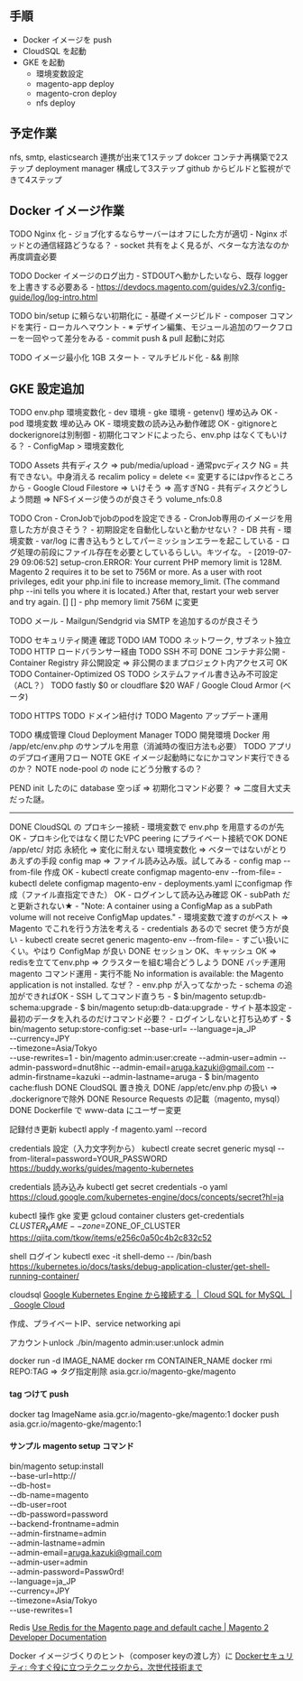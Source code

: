 ## 手順
- Docker イメージを push
- CloudSQL を起動
- GKE を起動
    - 環境変数設定
    - magento-app deploy
    - magento-cron deploy
    - nfs deploy

## 予定作業
nfs, smtp, elasticsearch 連携が出来て1ステップ
dokcer コンテナ再構築で2ステップ
deployment manager 構成して3ステップ
github からビルドと監視ができて4ステップ

## Docker イメージ作業
TODO Nginx 化
    - ジョブ化するならサーバーはオフにした方が適切
    - Nginx ポッドとの通信経路どうなる？
        - socket 共有をよく見るが、ベターな方法なのか再度調査必要

TODO Docker イメージのログ出力
    - STDOUTへ動かしたいなら、既存 logger を上書きする必要ある
    - https://devdocs.magento.com/guides/v2.3/config-guide/log/log-intro.html

TODO bin/setup に頼らない初期化に
    - 基礎イメージビルド
    - composer コマンドを実行
    - ローカルへマウント
    - ※ デザイン編集、モジュール追加のワークフローを一回やって差分をみる
    - commit push & pull 起動に対応

TODO イメージ最小化 1GB スタート
    - マルチビルド化
    - && 削除

## GKE 設定追加
TODO env.php 環境変数化
    - dev 環境
    - gke 環境
        - getenv() 埋め込み OK
        - pod 環境変数 埋め込み OK
        - 環境変数の読み込み動作確認 OK
            - gitignoreとdockerignoreは別制御
            - 初期化コマンドによったら、env.php はなくてもいける？
        - ConfigMap > 環境変数化

TODO Assets 共有ディスク => pub/media/upload
    - 通常pvcディスク NG = 共有できない。中身消える recalim policy = delete <= 変更するにはpv作るところから
    - Google Cloud Filestore => いけそう => 高すぎNG
    - 共有ディスクどうしよう問題 => NFSイメージ使うのが良さそう volume_nfs:0.8

TODO Cron
    - CronJobでjobのpodを設定できる
    - CronJob専用のイメージを用意した方が良さそう？
        - 初期設定を自動化しないと動かせない？
            - DB 共有
            - 環境変数
        - var/log に書き込もうとしてパーミッションエラーを起こしている
            - ログ処理の前段にファイル存在を必要としているらしい。キツイな。
        - [2019-07-29 09:06:52] setup-cron.ERROR: Your current PHP memory limit is 128M. Magento 2 requires it to be set to 756M or more. As a user with root privileges, edit your php.ini file to increase memory_limit. (The command php --ini tells you where it is located.) After that, restart your web server and try again. [] []
        - php memory limit 756M に変更

TODO メール
    - Mailgun/Sendgrid via SMTP を追加するのが良さそう

TODO セキュリティ関連 確認
    TODO IAM
    TODO ネットワーク, サブネット独立
    TODO HTTP ロードバランサー経由
    TODO SSH 不可
    DONE コンテナ非公開
        - Container Registry 非公開設定 => 非公開のままプロジェクト内アクセス可 OK
    TODO Container-Optimized OS
    TODO システムファイル書き込み不可設定（ACL？）
    TODO fastly $0 or cloudflare $20 WAF / Google Cloud Armor (ベータ)


TODO HTTPS
TODO ドメイン紐付け
TODO Magento アップデート運用

TODO 構成管理 Cloud Deployment Manager
TODO 開発環境 Docker 用 /app/etc/env.php のサンプルを用意（消滅時の復旧方法も必要）
TODO アプリのデプロイ運用フロー
NOTE GKE イメージ起動時になにかコマンド実行できるのか？
NOTE node-pool の node にどう分散するの？

PEND init したのに database 空っぽ => 初期化コマンド必要？ => 二度目大丈夫だった謎。

---

DONE CloudSQL の プロキシー接続
    - 環境変数で env.php を用意するのが先 OK
    - プロキシ化ではなく閉じたVPC peering にプライベート接続でOK
DONE /app/etc/ 対応
    永続化 => 変化に耐えない
    環境変数化 => ベターではないがとりあえずの手段
    config map => ファイル読み込み版。試してみる
        - config map --from-file 作成 OK
            - kubectl create configmap magento-env --from-file=
            - kubectl delete configmap magento-env
        - deployments.yaml にconfigmap 作成（ファイル直指定できた） OK
        - ログインして読み込み確認 OK
        - subPath だと更新されない★
            - "Note: A container using a ConfigMap as a subPath volume will not receive ConfigMap updates."
        - 環境変数で渡すのがベスト => Magento でこれを行う方法を考える
        - credentials あるので secret 使う方が良い
            - kubectl create secret generic magento-env --from-file=
            - すごい扱いにくい。やはり ConfigMap が良い
DONE セッション OK、キャッシュ OK => redisを立ててenv.php => クラスターを組む場合どうしよう
DONE バッチ運用 magento コマンド運用
    - 実行不能 No information is available: the Magento application is not installed. なぜ？
        - env.php が入ってなかった
    - schema の追加ができればOK
        - SSH してコマンド直うち
        - $ bin/magento setup:db-schema:upgrade
        - $ bin/magento setup:db-data:upgrade
    - サイト基本設定
        - 最初のデータを入れるのだけコマンド必要？
            - ログインしないと打ち込めず
        - $ bin/magento setup:store-config:set --base-url=
                --language=ja_JP \
                --currency=JPY \
                --timezone=Asia/Tokyo \
                --use-rewrites=1
        - bin/magento admin:user:create --admin-user=admin --admin-password=dnut8hic --admin-email=aruga.kazuki@gmail.com --admin-firstname=kazuki --admin-lastname=aruga
        - $ bin/magento cache:flush
DONE CloudSQL 置き換え
DONE /app/etc/env.php の扱い => .dockerignoreで除外
DONE Resource Requests の記載（magento, mysql）
DONE Dockerfile で www-data にユーザー変更

記録付き更新
kubectl apply -f magento.yaml --record

credentials 設定（入力文字列から）
kubectl create secret generic mysql --from-literal=password=YOUR_PASSWORD
https://buddy.works/guides/magento-kubernetes

credentials 読み込み
kubectl get secret credentials -o yaml
https://cloud.google.com/kubernetes-engine/docs/concepts/secret?hl=ja

kubectl 操作 gke 変更
gcloud container clusters get-credentials $CLUSTER_NAME --zone=$ZONE_OF_CLUSTER
https://qiita.com/tkow/items/e256c0a50c4b2c832c52

shell ログイン
kubectl exec -it shell-demo -- /bin/bash
https://kubernetes.io/docs/tasks/debug-application-cluster/get-shell-running-container/

cloudsql
[Google Kubernetes Engine から接続する  |  Cloud SQL for MySQL  |  Google Cloud](https://cloud.google.com/sql/docs/mysql/connect-kubernetes-engine?hl=ja)

作成、プライベートIP、service networking api

アカウントunlock
./bin/magento admin:user:unlock admin

docker run -d IMAGE_NAME
docker rm CONTAINER_NAME
docker rmi REPO:TAG => タグ指定削除
asia.gcr.io/magento-gke/magento

#### tag つけて push
docker tag ImageName asia.gcr.io/magento-gke/magento:1
docker push asia.gcr.io/magento-gke/magento:1

#### サンプル magento setup コマンド
bin/magento setup:install \
--base-url=http:// \
--db-host= \
--db-name=magento \
--db-user=root \
--db-password=password \
--backend-frontname=admin \
--admin-firstname=admin \
--admin-lastname=admin \
--admin-email=aruga.kazuki@gmail.com \
--admin-user=admin \
--admin-password=Passw0rd! \
--language=ja_JP \
--currency=JPY \
--timezone=Asia/Tokyo \
--use-rewrites=1

Redis
[Use Redis for the Magento page and default cache | Magento 2 Developer Documentation](https://devdocs.magento.com/guides/v2.3/config-guide/redis/redis-pg-cache.html)

Docker イメージづくりのヒント（composer keyの渡し方）に
[Dockerセキュリティ: 今すぐ役に立つテクニックから，次世代技術まで](https://www.slideshare.net/AkihiroSuda/docker-125002128)